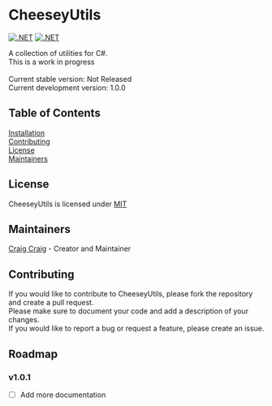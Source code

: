 ﻿# CheeseyUtils
[![.NET](https://github.com/CraigCraig/CheeseyUtils/actions/workflows/release.yml/badge.svg)](https://github.com/CraigCraig/CheeseyUtils/actions/workflows/release.yml)
[![.NET](https://github.com/CraigCraig/CheeseyUtils/actions/workflows/nightly.yml/badge.svg)](https://github.com/CraigCraig/CheeseyUtils/actions/workflows/nightly.yml)

A collection of utilities for C#.<br>
This is a work in progress<br><br>
Current stable version: Not Released<br>
Current development version: 1.0.0
## Table of Contents
[Installation](#installation)<br>
[Contributing](#contributing)<br>
[License](#license)<br>
[Maintainers](#maintainers)<br>

## License
CheeseyUtils is licensed under [MIT](LICENSE)

## Maintainers
[Craig Craig](https://github.com/CraigCraig) - Creator and Maintainer

## Contributing
If you would like to contribute to CheeseyUtils, please fork the repository and create a pull request.<br>
Please make sure to document your code and add a description of your changes.<br>
If you would like to report a bug or request a feature, please create an issue.<br>

## Roadmap
### v1.0.1
- [ ] Add more documentation
